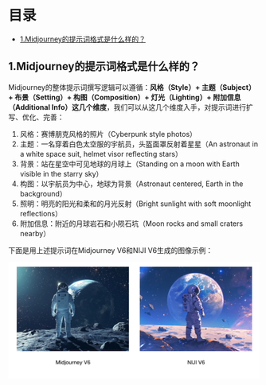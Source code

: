 # 目录


- [1.Midjourney的提示词格式是什么样的？](#1.Midjourney的提示词格式是什么样的？)


<h2 id="1.Midjourney的提示词格式是什么样的？">1.Midjourney的提示词格式是什么样的？</h2>

Midjourney的整体提示词撰写逻辑可以遵循：**风格（Style）+ 主题（Subject）+ 布景（Setting）+ 构图（Composition）+ 灯光（Lighting）+ 附加信息（Additional Info）这几个维度**，我们可以从这几个维度入手，对提示词进行扩写、优化、完善：

1. 风格：赛博朋克风格的照片（Cyberpunk style photos）
2. 主题：一名穿着白色太空服的宇航员，头盔面罩反射着星星（An astronaut in a white space suit, helmet visor reflecting stars）
3. 背景：站在星空中可见地球的月球上（Standing on a moon with Earth visible in the starry sky）
4. 构图：以宇航员为中心，地球为背景（Astronaut centered, Earth in the background）
5. 照明：明亮的阳光和柔和的月光反射（Bright sunlight with soft moonlight reflections）
6. 附加信息：附近的月球岩石和小陨石坑（Moon rocks and small craters nearby）

下面是用上述提示词在Midjourney V6和NIJI V6生成的图像示例：

![Midjourney V6和NIJI V6的图像生成示例](./imgs/Midjourney提示词格式生成示例.png)
